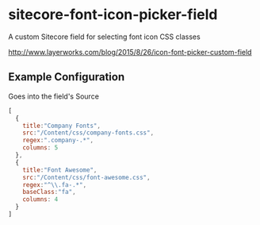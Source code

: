 # sitecore-font-icon-picker-field
A custom Sitecore field for selecting font icon CSS classes

http://www.layerworks.com/blog/2015/8/26/icon-font-picker-custom-field

## Example Configuration
Goes into the field's Source

```javascript
[
  { 
    title:"Company Fonts",
    src:"/Content/css/company-fonts.css",
    regex:".company-.*",
    columns: 5 
  },
  { 
    title:"Font Awesome",
    src:"/Content/css/font-awesome.css",
    regex:"^\\.fa-.*", 
    baseClass:"fa", 
    columns: 4
  }
]
```